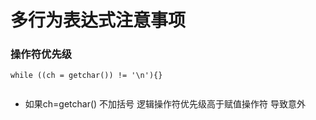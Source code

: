 # 多行为表达式注意事项
### 操作符优先级
  
```
while ((ch = getchar()) != '\n'){}
  
```
  
+ 如果ch=getchar() 不加括号 逻辑操作符优先级高于赋值操作符  导致意外
  